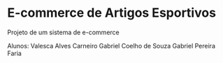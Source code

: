 # E-commerce de Artigos Esportivos
Projeto de um sistema de e-commerce

Alunos: Valesca Alves Carneiro
        Gabriel Coelho de Souza
        Gabriel Pereira Faria
 
